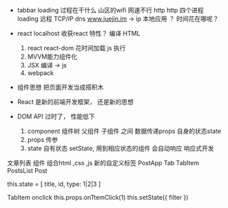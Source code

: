 -  tabbar loading 过程在干什么
  山区的wifi   网速不行  http
  http  四个进程   loading  远程   TCP/IP  dns  www.juejin.im -> ip
  本地应用   ？   时间花在哪呢？
- react   localhost  收获react 特性？
  编译  HTML

  1. react react-dom  花时间加载   js   执行
  2. MVVM能力组件化
  3. JSX 编译 -> js
  4. webpack

- 组件思想   把页面开发当成搭积木

- React 是新的前端开发框架， 还是新的思想
- DOM API  过时了， 性能低下
  1. component 组件树   父组件  子组件 之间 
      数据传递props 自身的状态state
  2. props  传参
  3. state 自有状态   setState, 用到相应状态的组件
    会自动响应      响应式开发

文章列表
组件  组合html ,css ,js 新的自定义标签 <PostsApp />
  PostApp
    Tab 
      TabItem
    PostsList
      Post

this.state = [
  title,
  id,
  type: 1|2|3
]

TabItem onclick
this.props.onTtemClick(1)
this.setState({
  filter
})

